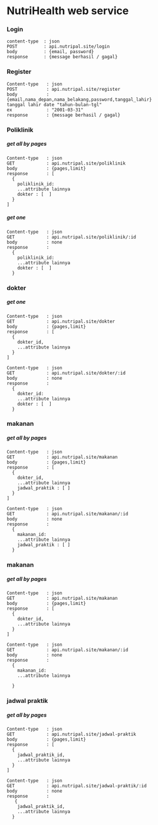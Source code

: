 # NutriHealth web service

<h3>Login</h3>

```
content-type  : json
POST          : api.nutripal.site/login
body          : {email, password}
response      : {message berhasil / gagal}
```

<h3>Register</h3>

```
Content-type   : json
POST           : api.nutripal.site/register
body           : {email,nama_depan,nama_belakang,password,tanggal_lahir}
tanggal lahir date "tahun-bulan-tgl"
ex             : "2001-03-31"
response       : {message berhasil / gagal} 
```


<h3>Poliklinik</h3>

<h5>get all by pages</h5>

```
Content-type   : json
GET            : api.nutripal.site/poliklinik
body           : {pages,limit}
response       : [
  {
    poliklinik_id:
    ...attribute lainnya
    dokter : [  ]
  }
]
```
<h5>get one </h5>

```
Content-type   : json
GET            : api.nutripal.site/poliklinik/:id
body           : none
response       : 
  {
    poliklinik_id:
    ...attribute lainnya
    dokter : [  ]
  }
```

<h3>dokter</h3>

<h5>get one </h5>

```
Content-type   : json
GET            : api.nutripal.site/dokter
body           : {pages,limit}
response       : [
  {
    dokter_id,
    ...attribute lainnya
  }
]
```

```
Content-type   : json
GET            : api.nutripal.site/dokter/:id
body           : none
response       : 
  {
    dokter_id:
    ...attribute lainnya
    dokter : [  ]
  }
```



<h3>makanan</h3>

<h5>get all by pages </h5>

```
Content-type   : json
GET            : api.nutripal.site/makanan
body           : {pages,limit}
response       : [
  {
    dokter_id,
    ...attribute lainnya
    jadwal_praktik : [ ]
  }
]
```

```
Content-type   : json
GET            : api.nutripal.site/makanan/:id
body           : none
response       : 
  {
    makanan_id:
    ...attribute lainnya
    jadwal_praktik : [ ]
  }
```

<h3>makanan</h3>

<h5>get all by pages </h5>

```
Content-type   : json
GET            : api.nutripal.site/makanan
body           : {pages,limit}
response       : [
  {
    dokter_id,
    ...attribute lainnya
  }
]
```

```
Content-type   : json
GET            : api.nutripal.site/makanan/:id
body           : none
response       : 
  {
    makanan_id:
    ...attribute lainnya

  }
```

<h3>jadwal praktik</h3>

<h5>get all by pages </h5>

```
Content-type   : json
GET            : api.nutripal.site/jadwal-praktik
body           : {pages,limit}
response       : [
  {
    jadwal_praktik_id,
    ...attribute lainnya
  }
]
```

```
Content-type   : json
GET            : api.nutripal.site/jadwal-praktik/:id
body           : none
response       : 
   {
    jadwal_praktik_id,
    ...attribute lainnya
  }
